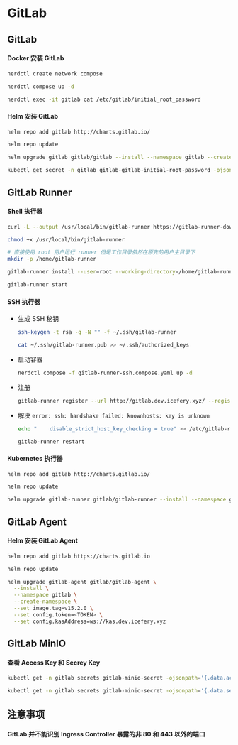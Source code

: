 # GitLab

## GitLab

#### Docker 安装 GitLab

```bash
nerdctl create network compose

nerdctl compose up -d

nerdctl exec -it gitlab cat /etc/gitlab/initial_root_password
```

#### Helm 安装 GitLab

```bash
helm repo add gitlab http://charts.gitlab.io/

helm repo update

helm upgrade gitlab gitlab/gitlab --install --namespace gitlab --create-namespace --values gitlab.yaml --version 6.2.2

kubectl get secret -n gitlab gitlab-gitlab-initial-root-password -ojsonpath='{.data.password}' | base64 --decode ; echo
```

## GitLab Runner

#### Shell 执行器

```bash
curl -L --output /usr/local/bin/gitlab-runner https://gitlab-runner-downloads.s3.amazonaws.com/latest/binaries/gitlab-runner-linux-amd64

chmod +x /usr/local/bin/gitlab-runner

# 直接使用 root 用户运行 runner 但是工作目录依然在原先的用户主目录下
mkdir -p /home/gitlab-runner

gitlab-runner install --user=root --working-directory=/home/gitlab-runner

gitlab-runner start
```

#### SSH 执行器

- 生成 SSH 秘钥

  ```bash
  ssh-keygen -t rsa -q -N "" -f ~/.ssh/gitlab-runner

  cat ~/.ssh/gitlab-runner.pub >> ~/.ssh/authorized_keys
  ```

- 启动容器

  ```bash
  nerdctl compose -f gitlab-runner-ssh.compose.yaml up -d
  ```

- 注册

  ```bash
  gitlab-runner register --url http://gitlab.dev.icefery.xyz/ --registration-token <TOKEN>
  ```

- 解决 `error: ssh: handshake failed: knownhosts: key is unknown`

  ```bash
  echo "    disable_strict_host_key_checking = true" >> /etc/gitlab-runner/config.toml

  gitlab-runner restart
  ```

#### Kubernetes 执行器

```bash
helm repo add gitlab http://charts.gitlab.io/

helm repo update

helm upgrade gitlab-runner gitlab/gitlab-runner --install --namespace gitlab --create-namespace --values gitlab-runner.yaml --version 0.43.1
```

## GitLab Agent

#### Helm 安装 GitLab Agent

```bash
helm repo add gitlab https://charts.gitlab.io

helm repo update

helm upgrade gitlab-agent gitlab/gitlab-agent \
  --install \
  --namespace gitlab \
  --create-namespace \
  --set image.tag=v15.2.0 \
  --set config.token=<TOKEN> \
  --set config.kasAddress=ws://kas.dev.icefery.xyz
```

## GitLab MinIO

#### 查看 Access Key 和 Secrey Key

```bash
kubectl get -n gitlab secrets gitlab-minio-secret -ojsonpath='{.data.accesskey}' | base64 --decode

kubectl get -n gitlab secrets gitlab-minio-secret -ojsonpath='{.data.secretkey}' | base64 --decode
```

## 注意事项

#### GitLab 并不能识别 Ingress Controller 暴露的非 80 和 443 以外的端口
